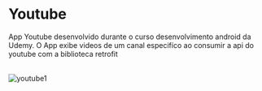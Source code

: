 # Youtube
App Youtube desenvolvido durante o curso desenvolvimento android da Udemy. O App exibe videos de um canal especifíco ao consumir a api do youtube com a biblioteca retrofit
<br />
<br />


![youtube1](https://user-images.githubusercontent.com/80183658/144516357-d8065d11-dcb8-484b-a4f4-965009e0fdb3.PNG)
